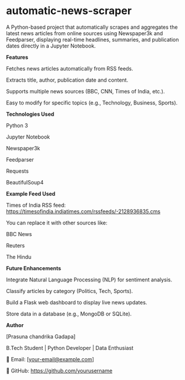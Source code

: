 # automatic-news-scraper
A Python-based project that automatically scrapes and aggregates the latest news articles from online sources using Newspaper3k and Feedparser, displaying real-time headlines, summaries, and publication dates directly in a Jupyter Notebook.

**Features**

Fetches news articles automatically from RSS feeds.

Extracts title, author, publication date and content.

Supports multiple news sources (BBC, CNN, Times of India, etc.).

Easy to modify for specific topics (e.g., Technology, Business, Sports).


**Technologies Used**

Python 3

Jupyter Notebook

Newspaper3k

Feedparser

Requests

BeautifulSoup4


**Example Feed Used**

Times of India RSS feed:
https://timesofindia.indiatimes.com/rssfeeds/-2128936835.cms

You can replace it with other sources like:

BBC News

Reuters

The Hindu


**Future Enhancements**

Integrate Natural Language Processing (NLP) for sentiment analysis.

Classify articles by category (Politics, Tech, Sports).

Build a Flask web dashboard to display live news updates.

Store data in a database (e.g., MongoDB or SQLite).


**Author**

[Prasuna chandrika Gadapa]

B.Tech Student | Python Developer | Data Enthusiast

📧 Email: [your-email@example.com]

🔗 GitHub: https://github.com/yourusername
